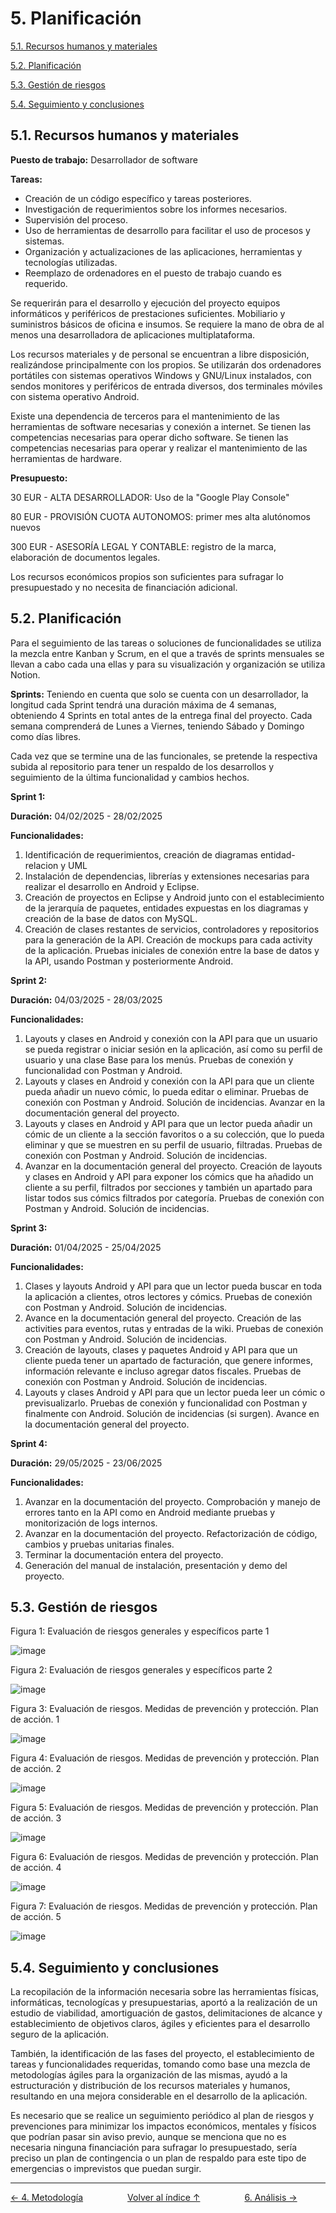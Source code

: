 # 5. Planificación

[5.1. Recursos humanos y materiales](#51-recursos-humanos-y-materiales)

[5.2. Planificación](#52-planificación)

[5.3. Gestión de riesgos](#53-gestión-de-riesgos)

[5.4. Seguimiento y conclusiones](#54-seguimiento-y-conclusiones)

## 5.1. Recursos humanos y materiales

**Puesto de trabajo:** Desarrollador de software

**Tareas:**
- Creación de un código específico y tareas posteriores.
- Investigación de requerimientos sobre los informes necesarios. 
- Supervisión del proceso.
- Uso de herramientas de desarrollo para facilitar el uso de procesos y sistemas.
- Organización y actualizaciones de las aplicaciones, herramientas y tecnologías utilizadas.
- Reemplazo de ordenadores en el puesto de trabajo cuando es requerido.
    
Se requerirán para el desarrollo y ejecución del proyecto equipos informáticos y periféricos de prestaciones suficientes. Mobiliario y suministros básicos de oficina e insumos. Se requiere la mano de obra de al menos una desarrolladora de aplicaciones multiplataforma.

Los recursos materiales y de personal se encuentran a libre disposición, realizándose principalmente con los propios. Se utilizarán dos ordenadores portátiles con sistemas operativos Windows y GNU/Linux instalados, con sendos monitores y periféricos de entrada diversos, dos terminales móviles con sistema operativo Android.

Existe una dependencia de terceros para el mantenimiento de las herramientas de software necesarias y conexión a internet. Se tienen las competencias necesarias para operar dicho software. Se tienen las competencias necesarias para operar y realizar el mantenimiento de las herramientas de hardware.

**Presupuesto:**

30 EUR - ALTA DESARROLLADOR: Uso de la "Google Play Console"

80 EUR - PROVISIÓN CUOTA AUTONOMOS: primer mes alta alutónomos nuevos

300 EUR - ASESORÍA LEGAL Y CONTABLE: registro de la marca, elaboración de documentos legales.

Los recursos económicos propios son suficientes para sufragar lo presupuestado y no necesita de financiación adicional.

## 5.2. Planificación

Para el seguimiento de las tareas o soluciones de funcionalidades se utiliza la mezcla entre Kanban y Scrum, en el que a través de sprints mensuales se llevan a cabo cada una ellas y para su visualización y organización se utiliza Notion.

**Sprints:**
Teniendo en cuenta que solo se cuenta con un desarrollador, la longitud cada Sprint tendrá una duración máxima de 4 semanas, obteniendo 4 Sprints en total antes de la entrega final del proyecto. Cada semana comprenderá de Lunes a Viernes, teniendo Sábado y Domingo como días libres. 

Cada vez que se termine una de las funcionales, se pretende la respectiva subida al repositorio para tener un respaldo de los desarrollos y seguimiento de la última funcionalidad y cambios hechos.

**Sprint 1:**

**Duración:** 04/02/2025 - 28/02/2025

**Funcionalidades:**
1. Identificación de requerimientos, creación de diagramas entidad-relacion y UML
2. Instalación de dependencias, librerías y extensiones necesarias para realizar el desarrollo en Android y Eclipse.
3. Creación de proyectos en Eclipse y Android junto con el establecimiento de la jerarquía de paquetes, entidades expuestas en los diagramas y creación de la base de datos con MySQL.
4. Creación de clases restantes de servicios, controladores y repositorios para la generación de la API. Creación de mockups para cada activity de la aplicación. Pruebas iniciales de conexión entre la base de datos y la API, usando Postman y posteriormente Android.

**Sprint 2:**

**Duración:** 04/03/2025 - 28/03/2025

**Funcionalidades:**
1. Layouts y clases en Android y conexión con la API para que un usuario se pueda registrar o iniciar sesión en la aplicación, así como su perfil de usuario y una clase Base para los menús. Pruebas de conexión y funcionalidad con Postman y Android.
2. Layouts y clases en Android y conexión con la API para que un cliente pueda añadir un nuevo cómic, lo pueda editar o eliminar. Pruebas de conexión con Postman y Android. Solución de incidencias. Avanzar en la documentación general del proyecto.
3. Layouts y clases en Android y API para que un lector pueda añadir un cómic de un cliente a la sección favoritos o a su colección, que lo pueda eliminar y que se muestren en su perfil de usuario, filtradas. Pruebas de conexión con Postman y Android. Solución de incidencias.
4. Avanzar en la documentación general del proyecto. Creación de layouts y clases en Android y API para exponer los cómics que ha añadido un cliente a su perfil, filtrados por secciones y también un apartado para listar todos sus cómics filtrados por categoría. Pruebas de conexión con Postman y Android. Solución de incidencias.

**Sprint 3:**

**Duración:** 01/04/2025 - 25/04/2025

**Funcionalidades:**
1. Clases y layouts Android y API para que un lector pueda buscar en toda la aplicación a clientes, otros lectores y cómics. Pruebas de conexión con Postman y Android. Solución de incidencias.
2. Avance en la documentación general del proyecto. Creación de las activities para eventos, rutas y entradas de la wiki. Pruebas de conexión con Postman y Android. Solución de incidencias.
3. Creación de layouts, clases y paquetes Android y API para que un cliente pueda tener un apartado de facturación, que genere informes, información relevante e incluso agregar datos fiscales. Pruebas de conexión con Postman y Android. Solución de incidencias.
4. Layouts y clases Android y API para que un lector pueda leer un cómic o previsualizarlo. Pruebas de conexión y funcionalidad con Postman y finalmente con Android. Solución de incidencias (si surgen). Avance en la documentación general del proyecto.

**Sprint 4:**

**Duración:** 29/05/2025 - 23/06/2025

**Funcionalidades:**
1. Avanzar en la documentación del proyecto. Comprobación y manejo de errores tanto en la API como en Android mediante pruebas y monitorización de logs internos.
2. Avanzar en la documentación del proyecto. Refactorización de código, cambios y pruebas unitarias finales.
3. Terminar la documentación entera del proyecto.
4. Generación del manual de instalación, presentación y demo del proyecto.

## 5.3. Gestión de riesgos

Figura 1: Evaluación de riesgos generales y específicos parte 1

![image](https://github.com/user-attachments/assets/d3ad6f50-0589-4c64-8c17-0db0da13cfa2)

Figura 2: Evaluación de riesgos generales y específicos parte 2

![image](https://github.com/user-attachments/assets/81823977-c18c-4939-8adc-c084d6deb12f)

Figura 3: Evaluación de riesgos. Medidas de prevención y protección. Plan de acción. 1

![image](https://github.com/user-attachments/assets/068a54a0-c259-4992-a30f-4cf8df000b14)

Figura 4: Evaluación de riesgos. Medidas de prevención y protección. Plan de acción. 2

![image](https://github.com/user-attachments/assets/8e3ec0e4-6591-4fbe-a56b-37a6d7d78125)

Figura 5: Evaluación de riesgos. Medidas de prevención y protección. Plan de acción. 3

![image](https://github.com/user-attachments/assets/d3f6df9d-9c9a-4773-ac51-71b352434fde)

Figura 6: Evaluación de riesgos. Medidas de prevención y protección. Plan de acción. 4

![image](https://github.com/user-attachments/assets/e44c1869-9f0b-45b8-916c-128e62c24d49)

Figura 7: Evaluación de riesgos. Medidas de prevención y protección. Plan de acción. 5

![image](https://github.com/user-attachments/assets/1953af0f-55b0-475b-ab55-664f7e3d4887)


## 5.4. Seguimiento y conclusiones

La recopilación de la información necesaria sobre las herramientas físicas, informáticas, tecnologícas y presupuestarias, aportó a la realización de un estudio de viabilidad, amortiguación de gastos, delimitaciones de alcance y establecimiento de objetivos claros, ágiles y eficientes para el desarrollo seguro de la aplicación. 

También, la identificación de las fases del proyecto, el establecimiento de tareas y funcionalidades requeridas, tomando como base una mezcla de metodologías ágiles para la organización de las mismas, ayudó a la estructuración y distribución de los recursos materiales y humanos, resultando en una mejora considerable en el desarrollo de la aplicación.

Es necesario que se realice un seguimiento periódico al plan de riesgos y prevenciones para minimizar los impactos económicos, mentales y físicos que podrían pasar sin aviso previo, aunque se menciona que no es necesaria ninguna financiación para sufragar lo presupuestado, sería preciso un plan de contingencia o un plan de respaldo para este tipo de emergencias o imprevistos que puedan surgir.

---
<div style="display:flex; justify-content: space-between; align-items: center;">
    <a href="4.metodologia.md">← 4. Metodología</a> &nbsp; &nbsp; &nbsp;
    <a href="indice.md">Volver al índice ↑</a> &nbsp; &nbsp; &nbsp;
    <a href="6.analisis.md">6. Análisis →</a> &nbsp; &nbsp; &nbsp;
</div>
